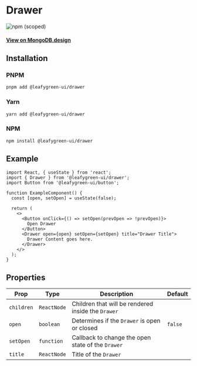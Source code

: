# Drawer

![npm (scoped)](https://img.shields.io/npm/v/@leafygreen-ui/drawer.svg)

#### [View on MongoDB.design](https://www.mongodb.design/component/drawer/live-example/)

## Installation

### PNPM

```shell
pnpm add @leafygreen-ui/drawer
```

### Yarn

```shell
yarn add @leafygreen-ui/drawer
```

### NPM

```shell
npm install @leafygreen-ui/drawer
```

## Example

```tsx
import React, { useState } from 'react';
import { Drawer } from '@leafygreen-ui/drawer';
import Button from '@leafygreen-ui/button';

function ExampleComponent() {
  const [open, setOpen] = useState(false);

  return (
    <>
      <Button onClick={() => setOpen(prevOpen => !prevOpen)}>
        Open Drawer
      </Button>
      <Drawer open={open} setOpen={setOpen} title="Drawer Title">
        Drawer Content goes here.
      </Drawer>
    </>
  );
}
```

## Properties

| Prop       | Type        | Description                                        | Default |
| ---------- | ----------- | -------------------------------------------------- | ------- |
| `children` | `ReactNode` | Children that will be rendered inside the `Drawer` |         |
| `open`     | `boolean`   | Determines if the `Drawer` is open or closed       | `false` |
| `setOpen`  | `function`  | Callback to change the open state of the `Drawer`  |         |
| `title`    | `ReactNode` | Title of the `Drawer`                              |         |
